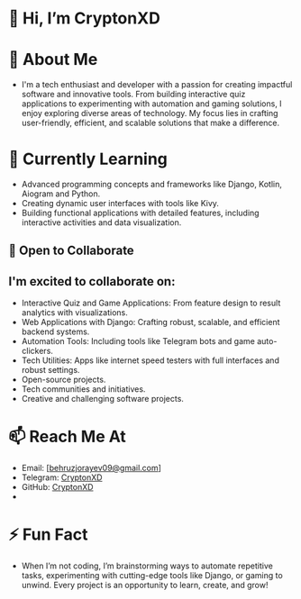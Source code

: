 # 👋 Hi, I’m CryptonXD
# 👀 About Me
- I'm a tech enthusiast and developer with a passion for creating impactful software and innovative tools. From building interactive quiz applications to experimenting with automation and gaming solutions, I enjoy exploring diverse areas of technology. My focus lies in crafting user-friendly, efficient, and scalable solutions that make a difference.

# 🌱 Currently Learning
- Advanced programming concepts and frameworks like Django, Kotlin, Aiogram and Python.
- Creating dynamic user interfaces with tools like Kivy.
- Building functional applications with detailed features, including interactive activities and data visualization.


## 🤝 Open to Collaborate
## I'm excited to collaborate on:
- Interactive Quiz and Game Applications: From feature design to result analytics with visualizations.
- Web Applications with Django: Crafting robust, scalable, and efficient backend systems.
- Automation Tools: Including tools like Telegram bots and game auto-clickers.
- Tech Utilities: Apps like internet speed testers with full interfaces and robust settings.
- Open-source projects.
- Tech communities and initiatives.
- Creative and challenging software projects.

# 📫 Reach Me At
- Email: [behruzjorayev09@gmail.com]
- Telegram: [CryptonXD](https://t.me/CryptonXD)
- GitHub: [CryptonXD](https://github.com/CryptonXD)
- 
# ⚡ Fun Fact
- When I’m not coding, I’m brainstorming ways to automate repetitive tasks, experimenting with cutting-edge tools like Django, or gaming to unwind. Every project is an opportunity to learn, create, and grow!
